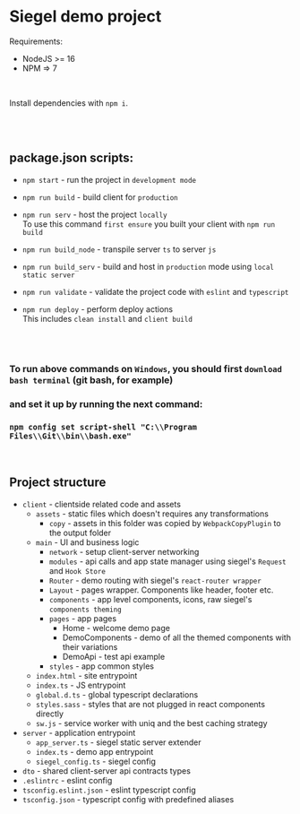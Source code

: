 # Siegel demo project

Requirements:
- NodeJS >= 16
- NPM => 7

<br />

Install dependencies with `npm i`.
<br /><br />


<br />

## package.json scripts:

- `npm start` - run the project in `development mode` 

- `npm run build` - build client for `production`

- `npm run serv` - host the project `locally`<br />
    To use this command `first ensure` you built your client with `npm run build`<br />

- `npm run build_node` - transpile server `ts` to server `js`

- `npm run build_serv` - build and host in `production` mode using `local static server` 

- `npm run validate` - validate the project code with `eslint` and `typescript`

- `npm run deploy` - perform deploy actions<br />
    This includes `clean install` and `client build`


<br /><br />

### To run above commands on `Windows`, you should first `download bash terminal` (git bash, for example)
### and set it up by running the next command:<br />
### `npm config set script-shell "C:\\Program Files\\Git\\bin\\bash.exe"`


<br />

## Project structure

- `client` - clientside related code and assets
    - `assets` - static files which doesn't requires any transformations
        - `copy` - assets in this folder was copied by `WebpackCopyPlugin` to the output folder
    - `main` - UI and business logic
        - `network` - setup client-server networking
        - `modules` - api calls and app state manager using siegel's `Request` and `Hook Store`
        - `Router` - demo routing with siegel's `react-router wrapper`
        - `Layout` - pages wrapper. Components like header, footer etc.
        - `components` - app level components, icons, raw siegel's `components theming`
        - `pages` - app pages
            - Home - welcome demo page
            - DemoComponents - demo of all the themed components with their variations
            - DemoApi - test api example
        - `styles` - app common styles
    - `index.html` - site entrypoint
    - `index.ts` - JS entrypoint
    - `global.d.ts` - global typescript declarations
    - `styles.sass` - styles that are not plugged in react components directly
    - `sw.js` - service worker with uniq and the best caching strategy
- `server` - application entrypoint
    - `app_server.ts` -  siegel static server extender
    - `index.ts` - demo app entrypoint
    - `siegel_config.ts` - siegel config
- `dto` - shared client-server api contracts types
- `.eslintrc` - eslint config
- `tsconfig.eslint.json` - eslint typescript config
- `tsconfig.json` - typescript config with predefined aliases